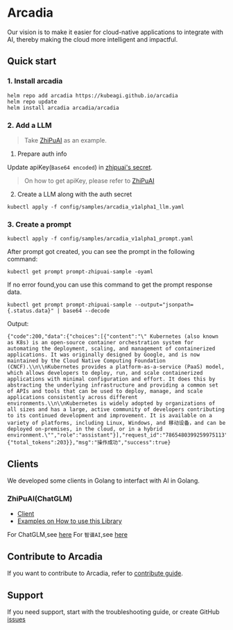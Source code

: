 # Arcadia

Our vision is to make it easier for cloud-native applications to integrate with AI, thereby making the cloud more intelligent and impactful.

## Quick start

### 1. Install arcadia

```shell
helm repo add arcadia https://kubeagi.github.io/arcadia
helm repo update
helm install arcadia arcadia/arcadia
```

### 2. Add a LLM

> Take [ZhiPuAI](https://www.zhipuai.cn/) as an example.

1. Prepare auth info

Update apiKey(`Base64 encoded`) in [zhipuai's secret](https://github.com/kubeagi/arcadia/blob/main/config/samples/arcadia_v1alpha1_llm.yaml#L7).

> On how to get apiKey, please refer to [ZhiPuAI](https://open.bigmodel.cn/dev/api#auth)

2. Create a LLM along with the auth secret

```shell
kubectl apply -f config/samples/arcadia_v1alpha1_llm.yaml
```

### 3. Create a prompt

```shell
kubectl apply -f config/samples/arcadia_v1alpha1_prompt.yaml
```

After prompt got created, you can see the prompt in the following command:

```shell
kubectl get prompt prompt-zhipuai-sample -oyaml
```

If no error found,you can use this command to get the prompt response data.

```shell
kubectl get prompt prompt-zhipuai-sample --output="jsonpath={.status.data}" | base64 --decode
```

Output:

```shell
{"code":200,"data":{"choices":[{"content":"\" Kubernetes (also known as K8s) is an open-source container orchestration system for automating the deployment, scaling, and management of containerized applications. It was originally designed by Google, and is now maintained by the Cloud Native Computing Foundation (CNCF).\\n\\nKubernetes provides a platform-as-a-service (PaaS) model, which allows developers to deploy, run, and scale containerized applications with minimal configuration and effort. It does this by abstracting the underlying infrastructure and providing a common set of APIs and tools that can be used to deploy, manage, and scale applications consistently across different environments.\\n\\nKubernetes is widely adopted by organizations of all sizes and has a large, active community of developers contributing to its continued development and improvement. It is available on a variety of platforms, including Linux, Windows, and 移动设备，and can be deployed on-premises, in the cloud, or in a hybrid environment.\"","role":"assistant"}],"request_id":"7865480399259975113","task_id":"7865480399259975113","task_status":"SUCCESS","usage":{"total_tokens":203}},"msg":"操作成功","success":true}
```

## Clients

We developed some clients in Golang to interfact with AI in Golang.

### ZhiPuAI(ChatGLM)

- [Client](https://github.com/kubeagi/arcadia/tree/main/pkg/llms/zhipuai)
- [Examples on How to use this Library](https://github.com/kubeagi/arcadia/blob/main/examples/zhipuai/main.go)

For ChatGLM,see [here](https://github.com/THUDM/ChatGLM2-6B)
For `智谱AI`,see [here](https://open.bigmodel.cn/)

## Contribute to Arcadia

If you want to contribute to Arcadia, refer to [contribute guide](CONTRIBUTING.md).

## Support

If you need support, start with the troubleshooting guide, or create GitHub [issues](https://github.com/kubeagi/arcadia/issues/new)
